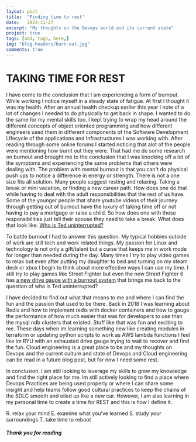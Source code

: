 ```yaml
---
layout: post
title:  "Finding time to rest"
date:   2023-11-27
excerpt: "My thoughts on the Devops world and its current state"
project: true
tags: [add, tags, here,]
img: "blog-headers/burn-out.jpg"
comments: true
---
```


# TAKING TIME FOR REST
I have come to the conclusion that I am experiencing a form of burnout. While working I notice myself in a steady state of fatigue. At first I thought it was my health. After an annual health checkup earlier this year I note of a lot of changes I needed to do physically to get back in shape. I wanted to do the same for my mental skills too. I kept trying to wrap my head around the different concepts of object oriented programming and how different engineers used them in different components of the Software Development LIfecycle of the applications and Infrastructures I was working with. After reading through some online forums I started noticing that alot of the people were mentioning how burnt out they were. That had me do some research on burnout and brought me to the conclusion that I was knocking off a lot of the symptoms and experiencing the same problems that others were dealing with. The problem with mental burnout is that you can't do physical push ups to notice a difference in energy or strength. There is not a one size fits all solution. Many people suggest resting and relaxing. Taking a break or mini vacation, or finding a new career path. How does one do that while having to deal with the adult responsibilities that the rest of us have. Some of the younger people that share youtube videos of their journey through getting out of burnout have the luxury of taking time off or not having to pay a mortgage or raise a child. So how does one with these responsibilities just tell their spouse they need to take a break. What does that look like. [Who is Ted uninterrupted?](https://www.instagram.com/reel/CznIGHuMbYd/?utm_source=ig_web_copy_link)

To battle burnout I had to answer this question. My typical hobbies outside of work are still tech and work related things. My passion for Linux and technology is not only a gift/talent but a curse that keeps me in work mode for longer than needed during the day. Many times I try to play video games to relax but even after putting my daughter to bed and turning on my steam deck or xbox I begin to think about more effective ways I can use my time. I still try to play games like Street Fighter but even the new Street Fighter 6 has [a new drive gauge with a burnout system](https://www.youtube.com/watch?v=Alm87v5jYoU) that brings me back to the question of who is Ted uninterrupted?


I have decided to find out what that means to me and where I can find the fun and the passion that used to be there. Back in 2018 I was learning about Redis and how to implement redis with docker containers and how to gauge the performance of how much easier that was for
developers to use than the mysql ndb clusters that existed. Stuff like that was fun and exciting to me. These days when im learning something new like creating modules in terraform or updating python scripts to work as AWS lambda functions I feel like im RYU with an exhausted drive gauge trying to wait to recover and find the fun. Cloud engineering is a great place to be and my thoughts on Devops and the current culture and state of Devops and Cloud engineering can be read in a future blog post, but for now I need some rest.

In conclusion, I am still looking to leverage my skills to grow my knowledge and find the right place for me. Im still actively looking to find a place where Devops Practices are being used properly or where I can share some insight and help teams follow good cultural practices to keep the chains of the SDLC smooth and oiled up like a new car. However, I am also learning in my personal time to create a time for REST and this is how I define it.

R. relax your mind 
E. examine what you've learned
S. study your surroundings
T. take time to reboot


##### Thank you for reading
